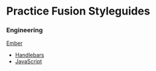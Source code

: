 # Practice Fusion Styleguides

### Engineering
[Ember](https://github.com/practicefusion/styleguides/blob/master/engineering/ember.md)
+ [Handlebars](https://github.com/practicefusion/styleguides/blob/master/engineering/handlebars.md)
+ [JavaScript](https://github.com/practicefusion/javascript)
